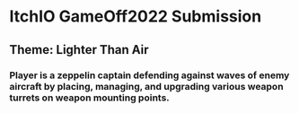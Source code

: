 # ItchIO GameOff2022 Submission

## Theme: Lighter Than Air

### Player is a zeppelin captain defending against waves of enemy aircraft by placing, managing, and upgrading various weapon turrets on weapon mounting points.
